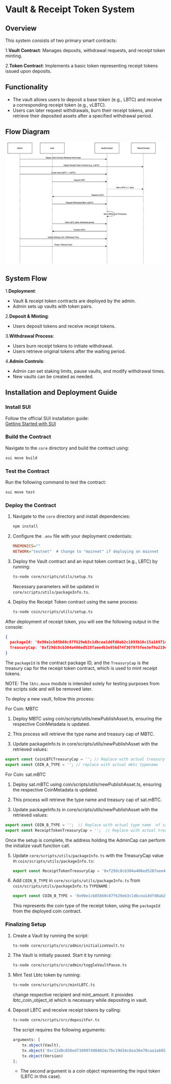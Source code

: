 # Vault & Receipt Token System

## Overview

This system consists of two primary smart contracts:

1.**Vault Contract**: Manages deposits, withdrawal requests, and receipt token minting.

2.**Token Contract**: Implements a basic token representing receipt tokens issued upon deposits.

## Functionality

- The vault allows users to deposit a base token (e.g., LBTC) and receive a corresponding receipt token (e.g., vLBTC).
- Users can later request withdrawals, burn their receipt tokens, and retrieve their deposited assets after a specified withdrawal period.

## Flow Diagram

![Flow Diagram](./images/satlayer_deposit_flow.png)

## System Flow

1.**Deployment**:

- Vault & receipt token contracts are deployed by the admin.
- Admin sets up vaults with token pairs.

2.**Deposit & Minting**:

- Users deposit tokens and receive receipt tokens.

3.**Withdrawal Process**:

- Users burn receipt tokens to initiate withdrawal.
- Users retrieve original tokens after the waiting period.

4.**Admin Controls**:

- Admin can set staking limits, pause vaults, and modify withdrawal times.
- New vaults can be created as needed.

## Installation and Deployment Guide

### Install SUI  
Follow the official SUI installation guide:  
[Getting Started with SUI](https://docs.sui.io/guides/developer/getting-started/sui-install)  

### Build the Contract  
Navigate to the `core` directory and build the contract using:  
```sh
sui move build
```

### Test the Contract  
Run the following command to test the contract:  
```sh
sui move test
```

### Deploy the Contract  

1. Navigate to the `core` directory and install dependencies:  
   ```sh
   npm install
   ```

2. Configure the `.env` file with your deployment credentials:  
   ```ini
   MNEMONICS=""
   NETWORK="testnet"  # Change to "mainnet" if deploying on mainnet
   ```

3. Deploy the Vault contract and an input token contract (e.g., LBTC) by running:  
   ```sh
   ts-node core/scripts/utils/setup.ts
   ```
   Necessary parameters will be updated in `core/scripts/utils/packageInfo.ts`.

4. Deploy the Receipt Token contract using the same process:  
   ```sh
   ts-node coin/scripts/utils/setup.ts
   ```

After deployment of receipt token, you will see the following output in the console:  
```json
{
  packageId: '0x90e1cb85b60c87f629eb3c1dbcea1ddfd0ab2c1093b10c15a1697146730f8b60',
  TreasuryCap: '0xf29dc8cb304a406ed528faee4b3e956d74f307975fee3ef9a219e1b162b816fd'
}
```
The `packageId` is the contract package ID, and the `TreasuryCap` is the treasury cap for the receipt token contract, which is used to mint receipt tokens.

NOTE: The `lbtc.move` module is intended solely for testing purposes from the scripts side and will be removed later.

To deploy a new vault, follow this process:

For Coin: MBTC
1. Deploy MBTC using coin/scripts/utils/newPublishAsset.ts, ensuring the respective CoinMetadata is updated.

2. This process will retrieve the type name and treasury cap of MBTC.

3. Update packageInfo.ts in core/scripts/utils/newPublishAsset with the retrieved values:

```typescript
export const CoinLBTCTreasuryCap = ''; // Replace with actual treasury cap 
export const COIN_A_TYPE = ''; // replace with actual mbtc typename
```

For Coin: sat.mBTC
1. Deploy sat.mBTC using coin/scripts/utils/newPublishAsset.ts, ensuring the respective CoinMetadata is updated.

2. This process will retrieve the type name and treasury cap of sat.mBTC.

3. Update packageInfo.ts in core/scripts/utils/newPublishAsset with the retrieved values:

```typescript
export const COIN_B_TYPE = '';  // Replace with actual type name  of sat.Mbtc
export const ReceiptTokenTreasuryCap = '';  // Replace with actual treasury cap  sat.mbtc
```

Once the setup is complete, the address holding the AdminCap can perform the initialize vault function call.




5. Update `core/scripts/utils/packageInfo.ts` with the TreasuryCap value in `coin/scripts/utils/packageInfo.ts`:  
   ```ts
   export const ReceiptTokenTreasuryCap = '0xf29dc8cb304a406ed528faee4b3e956d74f307975fee3ef9a219e1b162b816fd';
   ```

6. Add `COIN_B_TYPE` in `core/scripts/utils/packageInfo.ts` from `coin/scripts/utils/packageInfo.ts` `TYPENAME` :  
   ```ts
   export const COIN_B_TYPE = '0x90e1cb85b60c87f629eb3c1dbcea1ddfd0ab2c1093b10c15a1697146730f8b60::template::TEMPLATE';
   ```
   This represents the coin type of the receipt token, using the `packageId` from the deployed coin contract.

### Finalizing Setup  

1. Create a Vault by running the script:  
   ```sh
   ts-node core/scripts/src/admin/initializeVault.ts
   ```

2. The Vault is initially paused. Start it by running:  
   ```sh
   ts-node core/scripts/src/admin/toggleVaultPause.ts
   ```

3. Mint Test Lbtc token by running: 
   ```sh
   ts-node core/scripts/src/mintLBTC.ts
   ```
   change respective recipient and mint_amount. it provides lbtc_coin_object_id which is necessary while depositing in vault.

4. Deposit LBTC and receive receipt tokens by calling:  
   ```sh
   ts-node core/scripts/src/depositFor.ts
   ```
   The script requires the following arguments:  
   ```ts
   arguments: [
       tx.object(Vault),
       tx.object('0xc12d8c856ed73d9974084024c7bc19d34c6ea36e70caa1ab65e3a4f00aaf7d8b'),
       tx.object(Version)
   ];
   ```
   - The second argument is a coin object representing the input token (LBTC in this case).